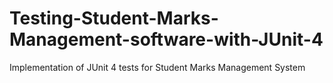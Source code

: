 # Testing-Student-Marks-Management-software-with-JUnit-4
Implementation of JUnit 4 tests for Student Marks Management System
